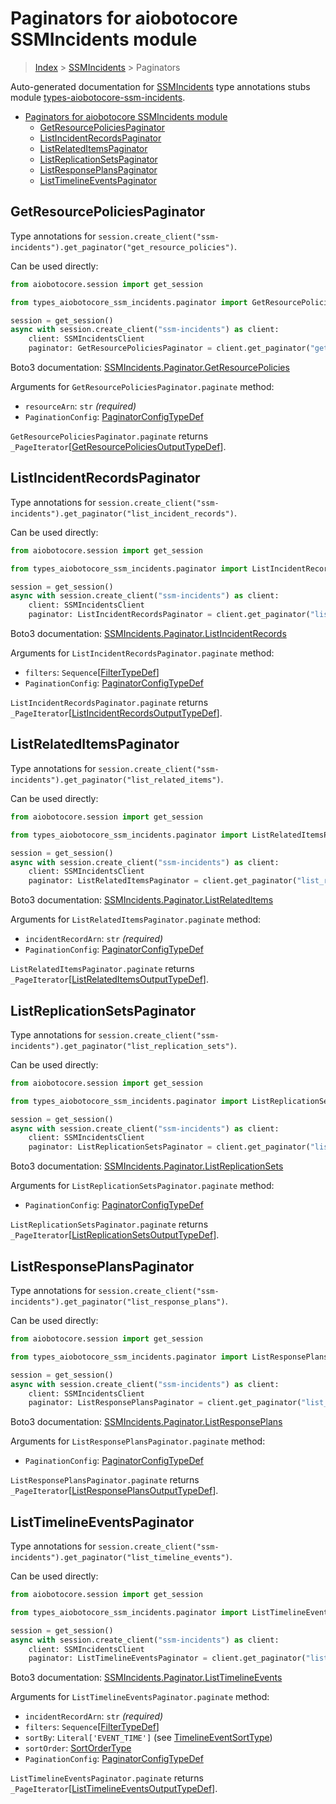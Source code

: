 <a id="paginators-for-aiobotocore-ssmincidents-module"></a>

# Paginators for aiobotocore SSMIncidents module

> [Index](..) > [SSMIncidents](.) > Paginators

Auto-generated documentation for
[SSMIncidents](https://boto3.amazonaws.com/v1/documentation/api/latest/reference/services/ssm-incidents.html#SSMIncidents)
type annotations stubs module
[types-aiobotocore-ssm-incidents](https://pypi.org/project/types-aiobotocore-ssm-incidents/).

- [Paginators for aiobotocore SSMIncidents module](#paginators-for-aiobotocore-ssmincidents-module)
  - [GetResourcePoliciesPaginator](#getresourcepoliciespaginator)
  - [ListIncidentRecordsPaginator](#listincidentrecordspaginator)
  - [ListRelatedItemsPaginator](#listrelateditemspaginator)
  - [ListReplicationSetsPaginator](#listreplicationsetspaginator)
  - [ListResponsePlansPaginator](#listresponseplanspaginator)
  - [ListTimelineEventsPaginator](#listtimelineeventspaginator)

<a id="getresourcepoliciespaginator"></a>

## GetResourcePoliciesPaginator

Type annotations for
`session.create_client("ssm-incidents").get_paginator("get_resource_policies")`.

Can be used directly:

```python
from aiobotocore.session import get_session

from types_aiobotocore_ssm_incidents.paginator import GetResourcePoliciesPaginator

session = get_session()
async with session.create_client("ssm-incidents") as client:
    client: SSMIncidentsClient
    paginator: GetResourcePoliciesPaginator = client.get_paginator("get_resource_policies")
```

Boto3 documentation:
[SSMIncidents.Paginator.GetResourcePolicies](https://boto3.amazonaws.com/v1/documentation/api/latest/reference/services/ssm-incidents.html#SSMIncidents.Paginator.GetResourcePolicies)

Arguments for `GetResourcePoliciesPaginator.paginate` method:

- `resourceArn`: `str` *(required)*
- `PaginationConfig`:
  [PaginatorConfigTypeDef](./type_defs.md#paginatorconfigtypedef)

`GetResourcePoliciesPaginator.paginate` returns
`_PageIterator`\[[GetResourcePoliciesOutputTypeDef](./type_defs.md#getresourcepoliciesoutputtypedef)\].

<a id="listincidentrecordspaginator"></a>

## ListIncidentRecordsPaginator

Type annotations for
`session.create_client("ssm-incidents").get_paginator("list_incident_records")`.

Can be used directly:

```python
from aiobotocore.session import get_session

from types_aiobotocore_ssm_incidents.paginator import ListIncidentRecordsPaginator

session = get_session()
async with session.create_client("ssm-incidents") as client:
    client: SSMIncidentsClient
    paginator: ListIncidentRecordsPaginator = client.get_paginator("list_incident_records")
```

Boto3 documentation:
[SSMIncidents.Paginator.ListIncidentRecords](https://boto3.amazonaws.com/v1/documentation/api/latest/reference/services/ssm-incidents.html#SSMIncidents.Paginator.ListIncidentRecords)

Arguments for `ListIncidentRecordsPaginator.paginate` method:

- `filters`: `Sequence`\[[FilterTypeDef](./type_defs.md#filtertypedef)\]
- `PaginationConfig`:
  [PaginatorConfigTypeDef](./type_defs.md#paginatorconfigtypedef)

`ListIncidentRecordsPaginator.paginate` returns
`_PageIterator`\[[ListIncidentRecordsOutputTypeDef](./type_defs.md#listincidentrecordsoutputtypedef)\].

<a id="listrelateditemspaginator"></a>

## ListRelatedItemsPaginator

Type annotations for
`session.create_client("ssm-incidents").get_paginator("list_related_items")`.

Can be used directly:

```python
from aiobotocore.session import get_session

from types_aiobotocore_ssm_incidents.paginator import ListRelatedItemsPaginator

session = get_session()
async with session.create_client("ssm-incidents") as client:
    client: SSMIncidentsClient
    paginator: ListRelatedItemsPaginator = client.get_paginator("list_related_items")
```

Boto3 documentation:
[SSMIncidents.Paginator.ListRelatedItems](https://boto3.amazonaws.com/v1/documentation/api/latest/reference/services/ssm-incidents.html#SSMIncidents.Paginator.ListRelatedItems)

Arguments for `ListRelatedItemsPaginator.paginate` method:

- `incidentRecordArn`: `str` *(required)*
- `PaginationConfig`:
  [PaginatorConfigTypeDef](./type_defs.md#paginatorconfigtypedef)

`ListRelatedItemsPaginator.paginate` returns
`_PageIterator`\[[ListRelatedItemsOutputTypeDef](./type_defs.md#listrelateditemsoutputtypedef)\].

<a id="listreplicationsetspaginator"></a>

## ListReplicationSetsPaginator

Type annotations for
`session.create_client("ssm-incidents").get_paginator("list_replication_sets")`.

Can be used directly:

```python
from aiobotocore.session import get_session

from types_aiobotocore_ssm_incidents.paginator import ListReplicationSetsPaginator

session = get_session()
async with session.create_client("ssm-incidents") as client:
    client: SSMIncidentsClient
    paginator: ListReplicationSetsPaginator = client.get_paginator("list_replication_sets")
```

Boto3 documentation:
[SSMIncidents.Paginator.ListReplicationSets](https://boto3.amazonaws.com/v1/documentation/api/latest/reference/services/ssm-incidents.html#SSMIncidents.Paginator.ListReplicationSets)

Arguments for `ListReplicationSetsPaginator.paginate` method:

- `PaginationConfig`:
  [PaginatorConfigTypeDef](./type_defs.md#paginatorconfigtypedef)

`ListReplicationSetsPaginator.paginate` returns
`_PageIterator`\[[ListReplicationSetsOutputTypeDef](./type_defs.md#listreplicationsetsoutputtypedef)\].

<a id="listresponseplanspaginator"></a>

## ListResponsePlansPaginator

Type annotations for
`session.create_client("ssm-incidents").get_paginator("list_response_plans")`.

Can be used directly:

```python
from aiobotocore.session import get_session

from types_aiobotocore_ssm_incidents.paginator import ListResponsePlansPaginator

session = get_session()
async with session.create_client("ssm-incidents") as client:
    client: SSMIncidentsClient
    paginator: ListResponsePlansPaginator = client.get_paginator("list_response_plans")
```

Boto3 documentation:
[SSMIncidents.Paginator.ListResponsePlans](https://boto3.amazonaws.com/v1/documentation/api/latest/reference/services/ssm-incidents.html#SSMIncidents.Paginator.ListResponsePlans)

Arguments for `ListResponsePlansPaginator.paginate` method:

- `PaginationConfig`:
  [PaginatorConfigTypeDef](./type_defs.md#paginatorconfigtypedef)

`ListResponsePlansPaginator.paginate` returns
`_PageIterator`\[[ListResponsePlansOutputTypeDef](./type_defs.md#listresponseplansoutputtypedef)\].

<a id="listtimelineeventspaginator"></a>

## ListTimelineEventsPaginator

Type annotations for
`session.create_client("ssm-incidents").get_paginator("list_timeline_events")`.

Can be used directly:

```python
from aiobotocore.session import get_session

from types_aiobotocore_ssm_incidents.paginator import ListTimelineEventsPaginator

session = get_session()
async with session.create_client("ssm-incidents") as client:
    client: SSMIncidentsClient
    paginator: ListTimelineEventsPaginator = client.get_paginator("list_timeline_events")
```

Boto3 documentation:
[SSMIncidents.Paginator.ListTimelineEvents](https://boto3.amazonaws.com/v1/documentation/api/latest/reference/services/ssm-incidents.html#SSMIncidents.Paginator.ListTimelineEvents)

Arguments for `ListTimelineEventsPaginator.paginate` method:

- `incidentRecordArn`: `str` *(required)*
- `filters`: `Sequence`\[[FilterTypeDef](./type_defs.md#filtertypedef)\]
- `sortBy`: `Literal['EVENT_TIME']` (see
  [TimelineEventSortType](./literals.md#timelineeventsorttype))
- `sortOrder`: [SortOrderType](./literals.md#sortordertype)
- `PaginationConfig`:
  [PaginatorConfigTypeDef](./type_defs.md#paginatorconfigtypedef)

`ListTimelineEventsPaginator.paginate` returns
`_PageIterator`\[[ListTimelineEventsOutputTypeDef](./type_defs.md#listtimelineeventsoutputtypedef)\].
